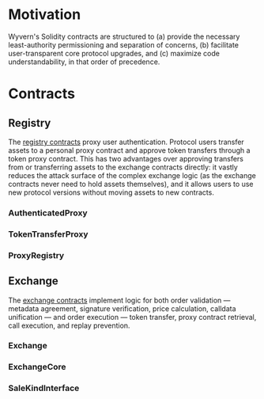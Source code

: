 <!-- TITLE: Contract Architecture -->
<!-- SUBTITLE: Wyvern Protocol Contract Architecture -->

# Motivation
Wyvern's Solidity contracts are structured to (a) provide the necessary least-authority permissioning and separation of concerns, (b) facilitate user-transparent core protocol upgrades, and (c) maximize code understandability, in that order of precedence.
# Contracts
## Registry
The [registry contracts](https://github.com/ProjectWyvern/wyvern-ethereum/tree/master/contracts/registry) proxy user authentication. Protocol users transfer assets to a personal proxy contract and approve token transfers through a token proxy contract. This has two advantages over approving transfers from or transferring assets to the exchange contracts directly: it vastly reduces the attack surface of the complex exchange logic (as the exchange contracts never need to hold assets themselves), and it allows users to use new protocol versions without moving assets to new contracts.
### AuthenticatedProxy
### TokenTransferProxy
### ProxyRegistry
## Exchange
The [exchange contracts](https://github.com/ProjectWyvern/wyvern-ethereum/tree/master/contracts/exchange) implement logic for both order validation — metadata agreement, signature verification, price calculation, calldata unification — and order execution — token transfer, proxy contract retrieval, call execution, and replay prevention.
### Exchange
### ExchangeCore
### SaleKindInterface
